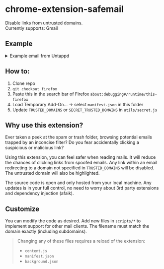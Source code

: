 # chrome-extension-safemail

Disable links from untrusted domains.
<br>
Currently supports: Gmail

## Example

<details>
<summary>Example email from Untappd</summary>

![Example](/assets/example.png)

</details>

## How to:

1. Clone repo
2. `git checkout firefox`
3. Paste this in the search bar of Firefox `about:debugging#/runtime/this-firefox`
4. Load Temporary Add-On... -> select `manifest.json` in this folder
5. Update `TRUSTED_DOMAINS` or `SECRET_TRUSTED_DOMAINS` in `utils/secret.js`

## Why use this extension?

Ever taken a peek at the spam or trash folder, browsing potential emails trapped by an inconcise filter?
Do you fear accidentally clicking a suspicious or malicious link?

Using this extension, you can feel safer when reading mails.
It will reduce the chances of clicking links from spoofed emails.
Any link within an email redirecting to a domain not specified in `TRUSTED_DOMAINS` will be disabled. The untrusted domain will also be highlighted.

The source code is open and only hosted from your local machine.
Any updates is in your full control, no need to worry about 3rd party extensions and dependency injection (afaik).

## Customize

You can modify the code as desired.
Add new files in `scripts/*` to implement support for other mail clients.
The filename must match the domain exactly (including subdomains).

> Changing any of these files requires a reload of the extension:
>
> - `content.js`
> - `manifest.json`
> - `background.json`
